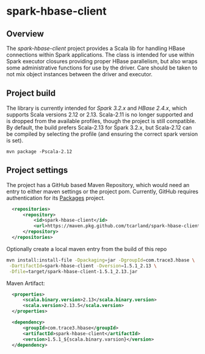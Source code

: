spark-hbase-client
==================

## Overview

The *spark-hbase-client* project provides a Scala lib for handling HBase 
connections within Spark applications. The class is intended for use within 
Spark executor closures providing proper HBase parallelism, but also wraps 
some administrative functions for use by the driver. Care should be taken 
to not mix object instances between the driver and executor.


## Project build

The library is currently intended for *Spark 3.2.x* and *HBase 2.4.x*, which 
supports Scala versions 2.12 or 2.13. Scala-2.11 is no longer supported 
and is dropped from the available profiles, though the project is still 
compatible. By default, the build prefers Scala-2.13 for Spark 3.2.x, but 
Scala-2.12 can be compiled by selecting the profile (and ensuring the 
correct spark version is set).
```
mvn package -Pscala-2.12
```


## Project settings

The project has a GitHub based Maven Repository, which would need an entry 
to either maven settings or the project pom. Currently, GitHub requires 
authentication for its [Packages](https://docs.github.com/en/packages) project.
```xml
  <repositories>
      <repository>
          <id>spark-hbase-client</id>
          <url>https://maven.pkg.github.com/tcarland/spark-hbase-client</url>
      </repository>
  </repositories>
```

Optionally create a local maven entry from the build of this repo
```sh
mvn install:install-file -Dpackaging=jar -DgroupId=com.trace3.hbase \
 -DartifactId=spark-hbase-client -Dversion=1.5.1_2.13 \
 -Dfile=target/spark-hbase-client-1.5.1_2.13.jar
```

Maven Artifact:
```xml
  <properties>
      <scala.binary.version>2.13</scala.binary.version>
      <scala.version>2.13.5</scala.version>
  </properties>

  <dependency>
      <groupId>com.trace3.hbase</groupId>
      <artifactId>spark-hbase-client</artifactId>
      <version>1.5.1_${scala.binary.varsion}</version>
  </dependency>
```
